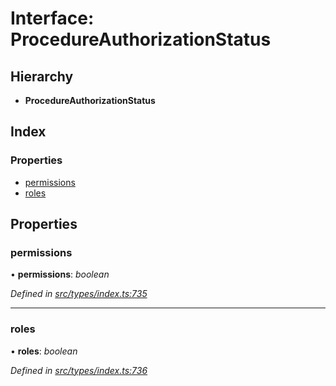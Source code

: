 # Interface: ProcedureAuthorizationStatus

## Hierarchy

* **ProcedureAuthorizationStatus**

## Index

### Properties

* [permissions](procedureauthorizationstatus.md#permissions)
* [roles](procedureauthorizationstatus.md#roles)

## Properties

###  permissions

• **permissions**: *boolean*

*Defined in [src/types/index.ts:735](https://github.com/PolymathNetwork/polymesh-sdk/blob/05b527a2/src/types/index.ts#L735)*

___

###  roles

• **roles**: *boolean*

*Defined in [src/types/index.ts:736](https://github.com/PolymathNetwork/polymesh-sdk/blob/05b527a2/src/types/index.ts#L736)*
